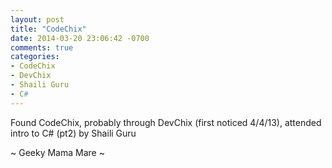 ```yaml
---
layout: post
title: "CodeChix"
date: 2014-03-20 23:06:42 -0700
comments: true
categories:
- CodeChix
- DevChix
- Shaili Guru
- C#
---
```

  Found CodeChix, probably through DevChix (first noticed 4/4/13), attended intro to C# (pt2) by Shaili Guru

~ Geeky Mama Mare ~
